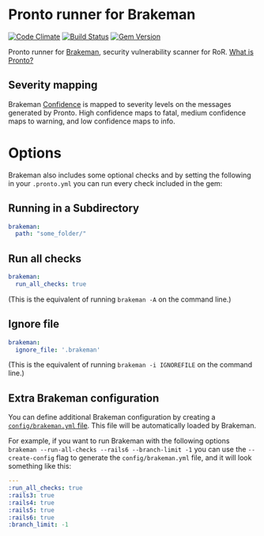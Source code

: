 # Pronto runner for Brakeman

[![Code Climate](https://codeclimate.com/github/prontolabs/pronto-brakeman.png)](https://codeclimate.com/github/prontolabs/pronto-brakeman)
[![Build Status](https://github.com/prontolabs/pronto-brakeman/actions/workflows/checks.yml/badge.svg)](https://github.com/prontolabs/pronto-brakeman/actions/workflows/checks.yml)
[![Gem Version](https://badge.fury.io/rb/pronto-brakeman.png)](http://badge.fury.io/rb/pronto-brakeman)

Pronto runner for [Brakeman](https://github.com/presidentbeef/brakeman), security vulnerability scanner for RoR. [What is Pronto?](https://github.com/prontolabs/pronto)

## Severity mapping

Brakeman [Confidence](https://github.com/presidentbeef/brakeman#confidence-levels) is mapped to severity levels on the
messages generated by Pronto. High confidence maps to fatal, medium confidence maps to warning, and low confidence maps
to info.

# Options
Brakeman also includes some optional checks and by setting the following in your `.pronto.yml` you can run every check included in the gem:

## Running in a Subdirectory

```yaml
brakeman:
  path: "some_folder/"
```

## Run all checks

```yaml
brakeman:
  run_all_checks: true
```

(This is the equivalent of running `brakeman -A` on the command line.)

## Ignore file

```yaml
brakeman:
  ignore_file: '.brakeman'
```

(This is the equivalent of running `brakeman -i IGNOREFILE` on the command line.)

## Extra Brakeman configuration

You can define additional Brakeman configuration by creating a [`config/brakeman.yml` file](https://brakemanscanner.org/docs/options/#configuration-files). This file will be automatically loaded by Brakeman.

For example, if you want to run Brakeman with the following options `brakeman --run-all-checks --rails6 --branch-limit -1` you can use the `--create-config` flag to generate the `config/brakeman.yml` file, and it will look something like this:

```yaml
---
:run_all_checks: true
:rails3: true
:rails4: true
:rails5: true
:rails6: true
:branch_limit: -1
```
